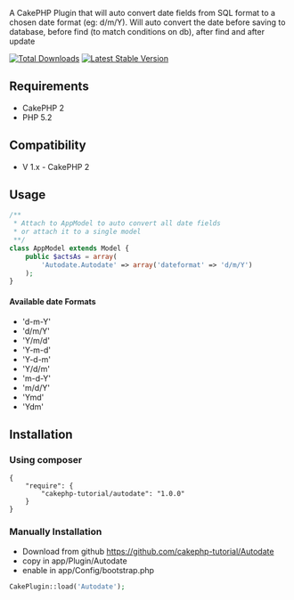 A CakePHP Plugin that will auto convert date fields from SQL format to a chosen date format (eg: d/m/Y).
Will auto convert the date before saving to database, before find (to match conditions on db), after find and after update

[![Total Downloads](https://img.shields.io/packagist/dt/cakephp-tutorial/autodate.svg?style=flat-square)](https://packagist.org/packages/cakephp-tutorial/autodate)
[![Latest Stable Version](https://img.shields.io/packagist/v/cakephp-tutorial/autodate.svg?style=flat-square)](https://packagist.org/packages/cakephp-tutorial/autodate)

## Requirements ##

* CakePHP 2
* PHP 5.2

## Compatibility ##

* V 1.x - CakePHP 2

## Usage ##

```php
/**
 * Attach to AppModel to auto convert all date fields
 * or attach it to a single model
 **/
class AppModel extends Model {
    public $actsAs = array(
        'Autodate.Autodate' => array('dateformat' => 'd/m/Y')
    );
}
```

#### Available date Formats ####

* 'd-m-Y'
* 'd/m/Y'
* 'Y/m/d'
* 'Y-m-d'
* 'Y-d-m'
* 'Y/d/m'
* 'm-d-Y'
* 'm/d/Y'
* 'Ymd'
* 'Ydm'

## Installation ##

### Using composer ###

```
{
    "require": {
        "cakephp-tutorial/autodate": "1.0.0"
    }
}
```

### Manually Installation ###

* Download from github https://github.com/cakephp-tutorial/Autodate
* copy in app/Plugin/Autodate
* enable in app/Config/bootstrap.php
```php
CakePlugin::load('Autodate');
```
